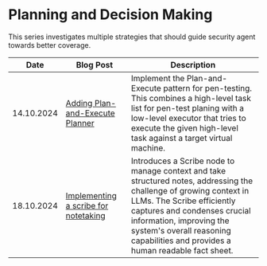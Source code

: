 # Planning and Decision Making

This series investigates multiple strategies that should guide security agent towards better coverage.

| Date | Blog Post | Description |
| --- | --- | --- |
| 14.10.2024 | [Adding Plan-and-Execute Planner](./../blog/posts/2024-10-14-plan-and-exec.md) | Implement the Plan-and-Execute pattern for pen-testing. This combines a high-level task list for pen-test planing with a low-level executor that tries to execute the given high-level task against a target virtual machine. |
| 18.10.2024 | [Implementing a scribe for notetaking](./../blog/posts/2024-10-18-adding-a-scribe.md) | Introduces a Scribe node to manage context and take structured notes, addressing the challenge of growing context in LLMs. The Scribe efficiently captures and condenses crucial information, improving the system's overall reasoning capabilities and provides a human readable fact sheet. |

